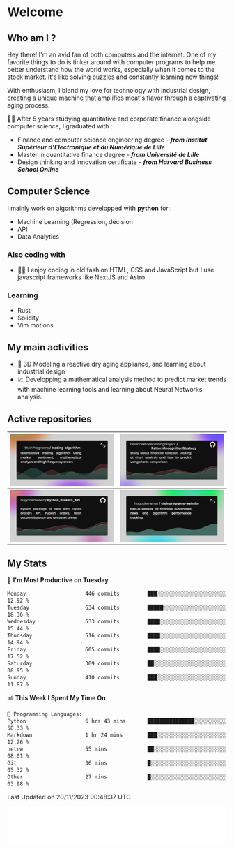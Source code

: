 # Welcome 

## Who am I ?

Hey there! 
I'm an avid fan of both computers and the internet. 
One of my favorite things to do is tinker around with computer programs to help me better understand how the world works, especially when it comes to the stock market.
It's like solving puzzles and constantly learning new things!

With enthusiasm, I blend my love for technology with industrial design, creating a unique machine that amplifies meat's flavor through a captivating aging process.

:man_student: After 5 years studying quantitative and corporate finance alongside computer science, I graduated with :
* Finance and computer science engineering degree - ***from Institut Supérieur d'Electronique et du Numérique de Lille***
* Master in quantitative finance degree - ***from Université de Lille***
* Design thinking and innovation certificate - ***from Harvard Business School Online***

## Computer Science

I mainly work on algorithms developped with **python** for :

* Machine Learning (Regression, decision
* API
* Data Analytics

### Also coding with

* :man_technologist: I enjoy coding in old fashion HTML, CSS and JavaScript but I use javascript frameworks like NextJS and Astro

### Learning

* Rust
* Solidity
* Vim motions

## My main activities

* :rocket: 3D Modeling a reactive dry aging appliance, and learning about industrial design
* :chart: Developping a mathematical analysis method to predict market trends with machine learning tools and learning about Neural Networks analysis.

## Active repositories

|[![Python Trading Algorithm](assets/base_python_architecture.png)](https://github.com/SteinPrograms/base-python-architecture)|[![Quantitative Prediction](assets/pattern_recognition_strategy.png)](https://github.com/FinancialForecastingProject/PatternRecognitionStrategy.git)|
| ------------- | ------------- |
|[![Broker SDK](assets/python_brokers_api.png)](https://github.com/hugodemenez/Python_Brokers_API)|[![NextJS Website](assets/steinprograms-website.png)](https://github.com/hugodemenez/steinprograms-website)|

## My Stats

<!--START_SECTION:waka-->
📅 **I'm Most Productive on Tuesday** 

```text
Monday                   446 commits         ███░░░░░░░░░░░░░░░░░░░░░░   12.92 % 
Tuesday                  634 commits         █████░░░░░░░░░░░░░░░░░░░░   18.36 % 
Wednesday                533 commits         ████░░░░░░░░░░░░░░░░░░░░░   15.44 % 
Thursday                 516 commits         ████░░░░░░░░░░░░░░░░░░░░░   14.94 % 
Friday                   605 commits         ████░░░░░░░░░░░░░░░░░░░░░   17.52 % 
Saturday                 309 commits         ██░░░░░░░░░░░░░░░░░░░░░░░   08.95 % 
Sunday                   410 commits         ███░░░░░░░░░░░░░░░░░░░░░░   11.87 % 
```


📊 **This Week I Spent My Time On** 

```text
💬 Programming Languages: 
Python                   6 hrs 43 mins       ███████████████░░░░░░░░░░   58.33 % 
Markdown                 1 hr 24 mins        ███░░░░░░░░░░░░░░░░░░░░░░   12.26 % 
netrw                    55 mins             ██░░░░░░░░░░░░░░░░░░░░░░░   08.01 % 
Git                      36 mins             █░░░░░░░░░░░░░░░░░░░░░░░░   05.32 % 
Other                    27 mins             █░░░░░░░░░░░░░░░░░░░░░░░░   03.98 % 
```


 Last Updated on 20/11/2023 00:48:37 UTC
<!--END_SECTION:waka-->

![Coding metrics](metrics.plugin.wakatime.svg)
